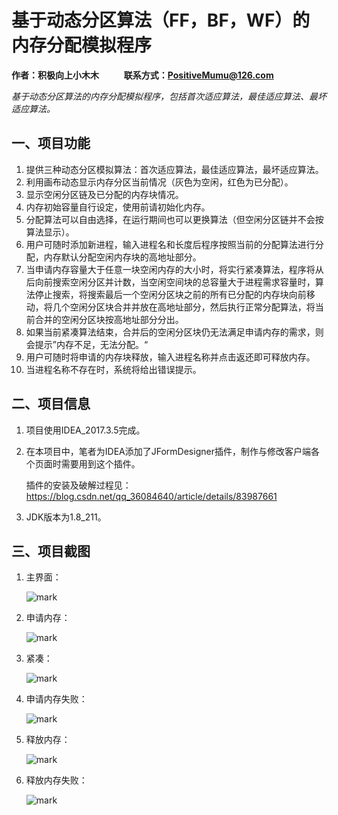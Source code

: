 # 基于动态分区算法（FF，BF，WF）的内存分配模拟程序

**作者：积极向上小木木 &nbsp;&nbsp;&nbsp;&nbsp;&nbsp;&nbsp;&nbsp;&nbsp;&nbsp;&nbsp;&nbsp;联系方式：PositiveMumu@126.com**

*基于动态分区算法的内存分配模拟程序，包括首次适应算法，最佳适应算法、最坏适应算法。*

## 一、项目功能
1. 提供三种动态分区模拟算法：首次适应算法，最佳适应算法，最坏适应算法。
2. 利用画布动态显示内存分区当前情况（灰色为空闲，红色为已分配）。
3. 显示空闲分区链及已分配的内存块情况。
4. 内存初始容量自行设定，使用前请初始化内存。
5. 分配算法可以自由选择，在运行期间也可以更换算法（但空闲分区链并不会按算法显示）。
6. 用户可随时添加新进程，输入进程名和长度后程序按照当前的分配算法进行分配，内存默认分配空闲内存块的高地址部分。
7. 当申请内存容量大于任意一块空闲内存的大小时，将实行紧凑算法，程序将从后向前搜索空闲分区并计数，当空闲空间块的总容量大于进程需求容量时，算法停止搜索，将搜索最后一个空闲分区块之前的所有已分配的内存块向前移动，将几个空闲分区块合并并放在高地址部分，然后执行正常分配算法，将当前合并的空闲分区块按高地址部分分出。
8. 如果当前紧凑算法结束，合并后的空闲分区块仍无法满足申请内存的需求，则会提示”内存不足，无法分配。“
9. 用户可随时将申请的内存块释放，输入进程名称并点击返还即可释放内存。
10. 当进程名称不存在时，系统将给出错误提示。

## 二、项目信息

1. 项目使用IDEA_2017.3.5完成。

2. 在本项目中，笔者为IDEA添加了JFormDesigner插件，制作与修改客户端各个页面时需要用到这个插件。

   插件的安装及破解过程见：https://blog.csdn.net/qq_36084640/article/details/83987661

3. JDK版本为1.8_211。

## 三、项目截图
1. 主界面：

	![mark](http://image.vilicode.com/blog/20191008/wLaMPygkkf7i.png?imageslim)

2. 申请内存：

	![mark](http://image.vilicode.com/blog/20191008/gtl0fa4zYocm.png?imageslim)

3. 紧凑：

	![mark](http://image.vilicode.com/blog/20191008/kPi588jTcO8E.png?imageslim)

4. 申请内存失败：

	![mark](http://image.vilicode.com/blog/20191008/6pbX2mv9kUXD.png?imageslim)

5. 释放内存：

	![mark](http://image.vilicode.com/blog/20191008/BWUbPGbU4AnW.png?imageslim)

6. 释放内存失败：

	![mark](http://image.vilicode.com/blog/20191008/621yLFP3HJiB.png?imageslim)















